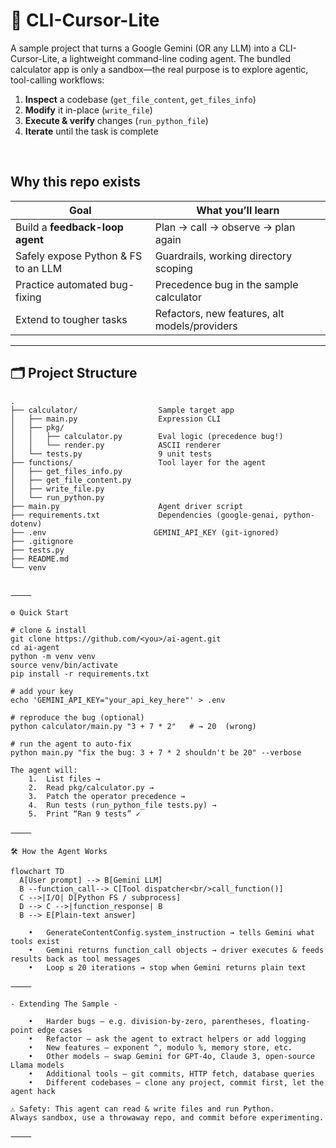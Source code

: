 # 🧠 CLI-Cursor-Lite 

A sample project that turns a Google Gemini (OR any LLM) into a CLI-Cursor-Lite, a lightweight command-line coding agent. The bundled calculator app is only a sandbox—the real purpose is to explore agentic, tool-calling workflows:

1. **Inspect** a codebase (`get_file_content`, `get_files_info`)
2. **Modify** it in-place (`write_file`)
3. **Execute & verify** changes (`run_python_file`)
4. **Iterate** until the task is complete

&nbsp;

## Why this repo exists

| Goal | What you’ll learn |
|------|-------------------|
| Build a **feedback-loop agent** | Plan → call → observe → plan again |
| Safely expose Python & FS to an LLM | Guardrails, working directory scoping |
| Practice automated bug-fixing | Precedence bug in the sample calculator |
| Extend to tougher tasks | Refactors, new features, alt models/providers |

---

## 🗂️ Project Structure

```text
.
├── calculator/                  Sample target app
│   ├── main.py                  Expression CLI
│   ├── pkg/
│   │   ├── calculator.py        Eval logic (precedence bug!)
│   │   └── render.py            ASCII renderer
│   └── tests.py                 9 unit tests
├── functions/                   Tool layer for the agent
│   ├── get_files_info.py
│   ├── get_file_content.py
│   ├── write_file.py
│   └── run_python.py
├── main.py                      Agent driver script
├── requirements.txt             Dependencies (google-genai, python-dotenv)
├── .env                        GEMINI_API_KEY (git-ignored)
├── .gitignore
├── tests.py
├── README.md
└── venv   


⸻

⚙️ Quick Start

# clone & install
git clone https://github.com/<you>/ai-agent.git
cd ai-agent
python -m venv venv
source venv/bin/activate
pip install -r requirements.txt

# add your key
echo 'GEMINI_API_KEY="your_api_key_here"' > .env

# reproduce the bug (optional)
python calculator/main.py "3 + 7 * 2"   # → 20  (wrong)

# run the agent to auto-fix
python main.py "fix the bug: 3 + 7 * 2 shouldn't be 20" --verbose

The agent will:
	1.	List files →
	2.	Read pkg/calculator.py →
	3.	Patch the operator precedence →
	4.	Run tests (run_python_file tests.py) →
	5.	Print “Ran 9 tests” ✓

⸻

🛠️ How the Agent Works

flowchart TD
  A[User prompt] --> B[Gemini LLM]
  B --function_call--> C[Tool dispatcher<br/>call_function()]
  C -->|I/O| D[Python FS / subprocess]
  D --> C -->|function_response| B
  B --> E[Plain-text answer]

	•	GenerateContentConfig.system_instruction → tells Gemini what tools exist
	•	Gemini returns function_call objects → driver executes & feeds results back as tool messages
	•	Loop ≤ 20 iterations → stop when Gemini returns plain text

⸻

- Extending The Sample -

	•	Harder bugs – e.g. division-by-zero, parentheses, floating-point edge cases
	•	Refactor – ask the agent to extract helpers or add logging
	•	New features – exponent ^, modulo %, memory store, etc.
	•	Other models – swap Gemini for GPT-4o, Claude 3, open-source Llama models
	•	Additional tools – git commits, HTTP fetch, database queries
	•	Different codebases – clone any project, commit first, let the agent hack

⚠ Safety: This agent can read & write files and run Python.
Always sandbox, use a throwaway repo, and commit before experimenting.

⸻
